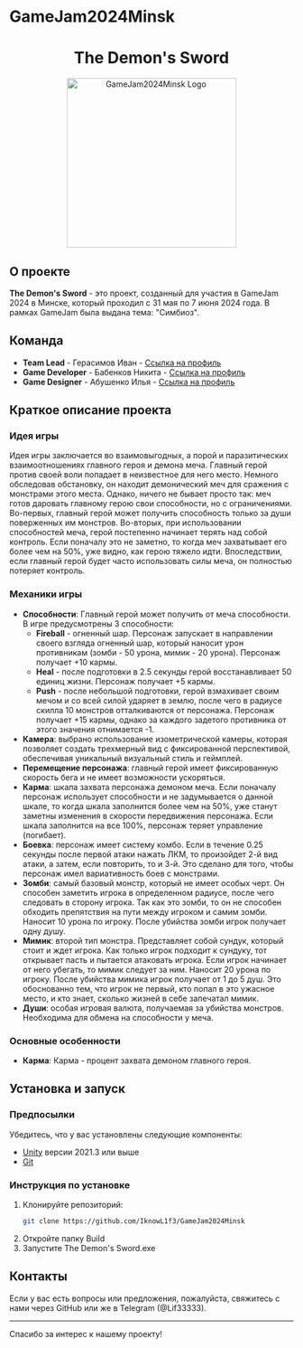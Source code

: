 # GameJam2024Minsk
<div align="center">
    <h1 target='_blank'>The Demon's Sword</h1>
    <a href='https://postimg.cc/LYQ8bjc5' target='_blank'>
        <img src='https://i.postimg.cc/WzTqtnSG/OIG2-2.jpg' alt='GameJam2024Minsk Logo' width='300'/>
    </a>
</div>

## О проекте

**The Demon's Sword** - это проект, созданный для участия в GameJam 2024 в Минске, который проходил с 31 мая по 7 июня 2024 года. В рамках GameJam была выдана тема: "Симбиоз".

## Команда

* **Team Lead** - Герасимов Иван - [Ссылка на профиль](https://github.com/IknowL1f3)
* **Game Developer** - Бабенков Никита - [Ссылка на профиль](https://github.com/LagApeDs)
* **Game Designer** - Абушенко Илья - [Ссылка на профиль](https://github.com/D1Faunt)

## Краткое описание проекта

### Идея игры

Идея игры заключается во взаимовыгодных, а порой и паразитических взаимоотношениях главного героя и демона меча. Главный герой против своей воли попадает в неизвестное для него место. Немного обследовав обстановку, он находит демонический меч для сражения с монстрами этого места. Однако, ничего не бывает просто так: меч готов даровать главному герою свои способности, но с ограничениями. Во-первых, главный герой может получить способность только за души поверженных им монстров. Во-вторых, при использовании способностей меча, герой постепенно начинает терять над собой контроль. Если поначалу это не заметно, то когда меч захватывает его более чем на 50%, уже видно, как герою тяжело идти. Впоследствии, если главный герой будет часто использовать силы меча, он полностью потеряет контроль.

### Механики игры

- **Способности**: Главный герой может получить от меча способности. В игре предусмотрены 3 способности:
  - **Fireball** - огненный шар. Персонаж запускает в направлении своего взгляда огненный шар, который наносит урон противникам (зомби - 50 урона, мимик - 20 урона). Персонаж получает +10 кармы.
  - **Heal** - после подготовки в 2.5 секунды герой восстанавливает 50 единиц жизни. Персонаж получает +5 кармы.
  - **Push** - после небольшой подготовки, герой взмахивает своим мечом и со всей силой ударяет в землю, после чего в радиусе скилла 10 монстров отталкиваются от персонажа. Персонаж получает +15 кармы, однако за каждого задетого противника от этого значения отнимается -1.
- **Камера**: выбрано использование изометрической камеры, которая позволяет создать трехмерный вид с фиксированной перспективой, обеспечивая уникальный визуальный стиль и геймплей.
- **Перемещение персонажа**: главный герой имеет фиксированную скорость бега и не имеет возможности ускоряться.
- **Карма**: шкала захвата персонажа демоном меча. Если поначалу персонаж использует способности и не задумывается о данной шкале, то когда шкала заполнится более чем на 50%, уже станут заметны изменения в скорости передвижения персонажа. Если шкала заполнится на все 100%, персонаж теряет управление (погибает).
- **Боевка**: персонаж имеет систему комбо. Если в течение 0.25 секунды после первой атаки нажать ЛКМ, то произойдет 2-й вид атаки, а затем, если повторить, то и 3-й. Это сделано для того, чтобы персонаж имел вариативность боев с монстрами.
- **Зомби**: самый базовый монстр, который не имеет особых черт. Он способен заметить игрока в определенном радиусе, после чего следовать в сторону игрока. Так как это зомби, то он не способен обходить препятствия на пути между игроком и самим зомби. Наносит 10 урона по игроку. После убийства зомби игрок получает одну душу.
- **Мимик**: второй тип монстра. Представляет собой сундук, который стоит и ждет игрока. Как только игрок подходит к сундуку, тот открывает пасть и пытается атаковать игрока. Если игрок начинает от него убегать, то мимик следует за ним. Наносит 20 урона по игроку. После убийства мимика игрок получает от 1 до 5 душ. Это обоснованно тем, что игрок не первый, кто попал в это ужасное место, и кто знает, сколько жизней в себе запечатал мимик.
- **Души**: особая игровая валюта, получаемая за убийства монстров. Необходима для обмена на способности у меча.

### Основные особенности

- **Карма**: Карма - процент захвата демоном главного героя. 

## Установка и запуск

### Предпосылки

Убедитесь, что у вас установлены следующие компоненты:

- [Unity](https://unity.com/) версии 2021.3 или выше
- [Git](https://git-scm.com/)

### Инструкция по установке

1. Клонируйте репозиторий:
    ```bash
    git clone https://github.com/IknowL1f3/GameJam2024Minsk
    ```
2. Откройте папку Build
3. Запустите The Demon's Sword.exe

## Контакты

Если у вас есть вопросы или предложения, пожалуйста, свяжитесь с нами через GitHub или же в Telegram (@Lif33333).

---

Спасибо за интерес к нашему проекту!
